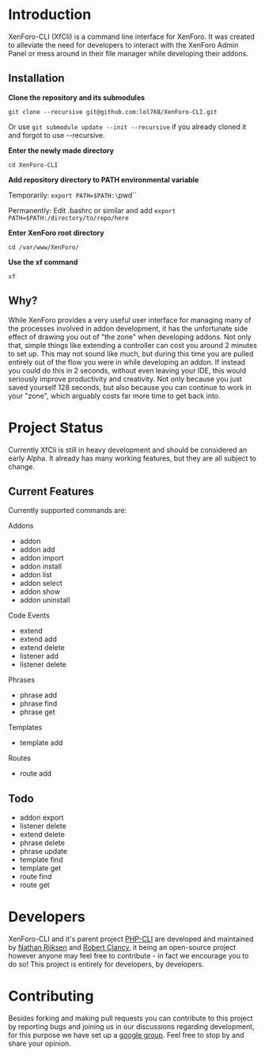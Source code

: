 # Introduction

XenForo-CLI (XfCli) is a command line interface for XenForo. It was created to alleviate the need
for developers to interact with the XenForo Admin Panel or mess around in their file manager while
developing their addons. 

## Installation

<!-- TODO: change to point at upstream if PRing -->

**Clone the repository and its submodules**

`git clone --recursive git@github.com:lol768/XenForo-CLI.git`

Or use `git submodule update --init --recursive` if you already cloned it and forgot to use --recursive.

**Enter the newly made directory**

`cd XenForo-CLI`

**Add repository directory to PATH environmental variable**

Temporarily: `export PATH=$PATH:\`pwd\``

Permanently: Edit .bashrc or similar and add `export PATH=$PATH:/directory/to/repo/here`

**Enter XenForo root directory**

`cd /var/www/XenForo/`

**Use the xf command**

`xf`

## Why?

While XenForo provides a very useful user interface for managing many of the processes involved in
addon development, it has the unfortunate side effect of drawing you out of "the zone" when
developing addons. Not only that, simple things like extending a controller can cost you around 2
minutes to set up. This may not sound like much, but during this time you are pulled entirely out of
the flow you were in while developing an addon. If instead you could do this in 2 seconds, without
even leaving your IDE, this would seriously improve productivity and creativity. Not only because
you just saved yourself 128 seconds, but also because you can continue to work in your "zone", which
arguably costs far more time to get back into.

# Project Status

Currently XfCli is still in heavy development and should be considered an early Alpha. It already
has many working features, but they are all subject to change.

## Current Features

Currently supported commands are:

Addons

 * addon
 * addon add
 * addon import
 * addon install
 * addon list
 * addon select
 * addon show
 * addon uninstall

Code Events

 * extend
 * extend add
 * extend delete
 * listener add
 * listener delete

Phrases

 * phrase add
 * phrase find
 * phrase get

Templates

 * template add

Routes

 * route add

## Todo

 * addon export
 * listener delete
 * extend delete
 * phrase delete
 * phrase update
 * template find
 * template get
 * route find
 * route get

# Developers

XenForo-CLI and it's parent project [PHP-CLI](https://github.com/Naatan/PHP-CLI) are developed and
maintained by [Nathan Rijksen](https://github.com/Naatan) and
[Robert Clancy](https://github.com/Robbo-), it being an open-source project however anyone may feel
free to contribute - in fact we encourage you to do so! This project is entirely for developers,
by developers.

# Contributing

Besides forking and making pull requests you can contribute to this project by reporting bugs and
joining us in our discussions regarding development, for this purpose we have set up a
[google group](https://groups.google.com/forum/#!forum/xenforo-cli). Feel free to stop by and share
your opinion.
